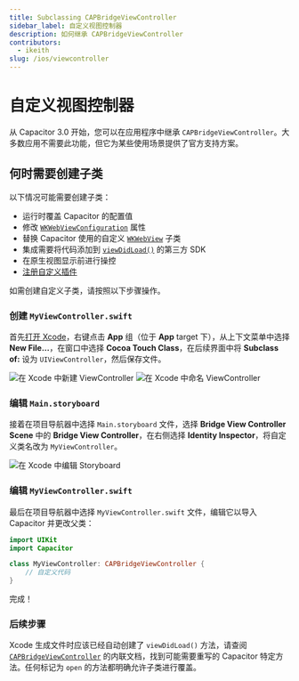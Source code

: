 ```yaml
---
title: Subclassing CAPBridgeViewController
sidebar_label: 自定义视图控制器
description: 如何继承 CAPBridgeViewController
contributors:
  - ikeith
slug: /ios/viewcontroller
---
```


# 自定义视图控制器

从 Capacitor 3.0 开始，您可以在应用程序中继承 `CAPBridgeViewController`。大多数应用不需要此功能，但它为某些使用场景提供了官方支持方案。

## 何时需要创建子类

以下情况可能需要创建子类：
- 运行时覆盖 Capacitor 的配置值
- 修改 [`WKWebViewConfiguration`](https://developer.apple.com/documentation/webkit/wkwebviewconfiguration) 属性
- 替换 Capacitor 使用的自定义 [`WKWebView`](https://developer.apple.com/documentation/webkit/wkwebview) 子类
- 集成需要将代码添加到 [`viewDidLoad()`](https://developer.apple.com/documentation/uikit/uiviewcontroller/1621495-viewdidload) 的第三方 SDK
- 在原生视图显示前进行操控
- [注册自定义插件](../ios/custom-code.md)

如需创建自定义子类，请按照以下步骤操作。

### 创建 `MyViewController.swift`

首先[打开 Xcode](/main/ios/index.md#opening-the-ios-project)，右键点击 **App** 组（位于 **App** target 下），从上下文菜单中选择 **New File...**，在窗口中选择 **Cocoa Touch Class**，在后续界面中将 **Subclass of:** 设为 `UIViewController`，然后保存文件。

![在 Xcode 中新建 ViewController](../../../static/img/v6/docs/ios/xcode-create-viewcontroller.png)
![在 Xcode 中命名 ViewController](../../../static/img/v6/docs/ios/xcode-name-viewcontroller.png)

### 编辑 `Main.storyboard`

接着在项目导航器中选择 `Main.storyboard` 文件，选择 **Bridge View Controller Scene** 中的 **Bridge View Controller**，在右侧选择 **Identity Inspector**，将自定义类名改为 `MyViewController`。

![在 Xcode 中编辑 Storyboard](../../../static/img/v6/docs/ios/xcode-edit-storyboard.png)

### 编辑 `MyViewController.swift`

最后在项目导航器中选择 `MyViewController.swift` 文件，编辑它以导入 Capacitor 并更改父类：

```swift
import UIKit
import Capacitor

class MyViewController: CAPBridgeViewController {
    // 自定义代码
}
```

完成！

### 后续步骤

Xcode 生成文件时应该已经自动创建了 `viewDidLoad()` 方法，请查阅 [`CAPBridgeViewController`](https://github.com/ionic-team/capacitor/blob/main/ios/Capacitor/Capacitor/CAPBridgeViewController.swift) 的内联文档，找到可能需要重写的 Capacitor 特定方法。任何标记为 `open` 的方法都明确允许子类进行覆盖。